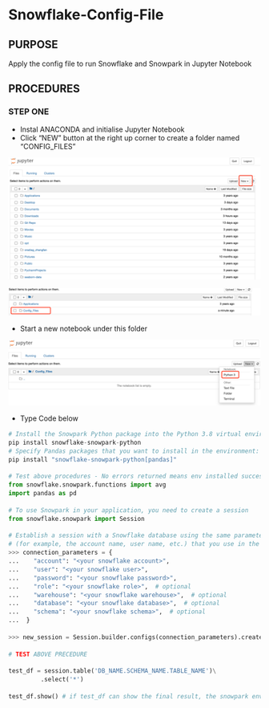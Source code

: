 # Snowflake-Config-File

## PURPOSE

Apply the config file to run Snowflake and Snowpark in Jupyter Notebook

## PROCEDURES

### STEP ONE

- Instal ANACONDA and initialise Jupyter Notebook
- Click “NEW” button at the right up corner to create a folder named “CONFIG_FILES”

![SnowflakeConfig1](SnowflakeConfig1.png)

![SnowflakeConfig2](SnowflakeConfig2.png)

- Start a new notebook under this folder

![SnowflakeConfig3](SnowflakeConfig3.png)

- Type Code below

```python
# Install the Snowpark Python package into the Python 3.8 virtual environment
pip install snowflake-snowpark-python
# Specify Pandas packages that you want to install in the environment:
pip install "snowflake-snowpark-python[pandas]"

# Test above procedures - No errors returned means env installed successfully
from snowflake.snowpark.functions import avg
import pandas as pd

# To use Snowpark in your application, you need to create a session
from snowflake.snowpark import Session

# Establish a session with a Snowflake database using the same parameters 
# (for example, the account name, user name, etc.) that you use in the connect function in the Snowflake Connector for Python
>>> connection_parameters = {
...    "account": "<your snowflake account>",
...    "user": "<your snowflake user>",
...    "password": "<your snowflake password>",
...    "role": "<your snowflake role>",  # optional
...    "warehouse": "<your snowflake warehouse>",  # optional
...    "database": "<your snowflake database>",  # optional
...    "schema": "<your snowflake schema>",  # optional
...  }  

>>> new_session = Session.builder.configs(connection_parameters).create()

# TEST ABOVE PRECEDURE

test_df = session.table('DB_NAME.SCHEMA_NAME.TABLE_NAME')\
		 .select('*')

test_df.show() # if test_df can show the final result, the snowpark env has been installed successfully
```
